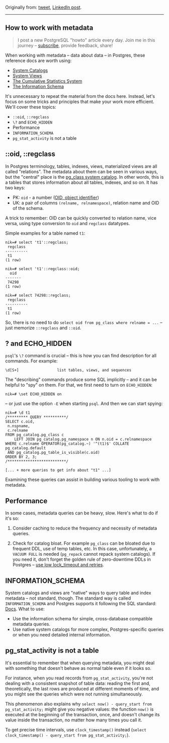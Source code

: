Originally from: [tweet](https://twitter.com/samokhvalov/status/1715249090202870113), [LinkedIn post]().

---

## How to work with metadata

> I post a new PostgreSQL "howto" article every day. Join me in this
> journey – [subscribe](https://twitter.com/samokhvalov/), provide feedback, share!

When working with metadata – data about data – in Postgres, these reference docs are worth using:

- [System Catalogs](https://postgresql.org/docs/current/catalogs.html)
- [System Views](https://postgresql.org/docs/current/views.html)
- [The Cumulative Statistics System](https://postgresql.org/docs/current/monitoring-stats.html)
- [The Information Schema](https://postgresql.org/docs/current/information-schema.html)

It's unnecessary to repeat the material from the docs here. Instead, let's focus on some tricks and principles that make
your work more efficient. We'll cover these topics:

- `::oid`, `::regclass`
- `\?` and `ECHO_HIDDEN`
- Performance
- `INFORMATION_SCHEMA`
- `pg_stat_activity` is not a table

## ::oid, ::regclass

In Postgres terminology, tables, indexes, views, materialized views are all called "relations". The metadata about them
can be seen in various ways, but the "central" place is the
[pg_class system catalog](https://postgresql.org/docs/current/catalog-pg-class.html). In other words, this is a tables
that stores
information about all tables, indexes, and so on. It has two keys:

- PK: `oid` - a number ([OID, object identifier](https://postgresql.org/docs/current/datatype-oid.html))
- UK: a pair of columns `(relname, relnamespace)`, relation name and OID of the schema.

A trick to remember: OID can be quickly converted to relation name, vice versa, using type conversion to `oid` and 
`regclass` datatypes.

Simple examples for a table named `t1`:

```
nik=# select 't1'::regclass;
 regclass
----------
 t1
(1 row)

nik=# select 't1'::regclass::oid;
  oid
-------
 74298
(1 row)

nik=# select 74298::regclass;
 regclass
----------
 t1
(1 row)
```

So, there is no need to do `select oid from pg_class where relname = ...` – just memorize `::regclass` and `::oid`.

## \? and ECHO_HIDDEN

`psql`'s `\?` command is crucial – this is how you can find description for all commands. For example:

```
\d[S+]                 list tables, views, and sequences
```

The "describing" commands produce some SQL implicitly – and it can be helpful to "spy" on them. For that, we first need
to turn on `ECHO_HIDDEN`:

```
nik=# \set ECHO_HIDDEN on
```

– or just use the option `-E` when starting `psql`. And then we can start spying:

```
nik=# \d t1
/********* QUERY **********/
SELECT c.oid,
 n.nspname,
 c.relname
FROM pg_catalog.pg_class c
    LEFT JOIN pg_catalog.pg_namespace n ON n.oid = c.relnamespace
WHERE c.relname OPERATOR(pg_catalog.~) '^(t1)$' COLLATE pg_catalog.default
 AND pg_catalog.pg_table_is_visible(c.oid)
ORDER BY 2, 3;
/**************************/

[... + more queries to get info about "t1" ...]
```

Examining these queries can assist in building various tooling to work with metadata.

## Performance

In some cases, metadata queries can be heavy, slow. Here's what to do if it's so:

1. Consider caching to reduce the frequency and necessity of metadata queries.

2. Check for catalog bloat. For example `pg_class` can be bloated due to frequent DDL, use of temp tables, etc. In this 
   case, unfortunately, a `VACUUM FULL` is needed (`pg_repack` cannot repack system catalogs). If you need it, don't
   forget the golden rule of zero-downtime DDLs in Postgres – 
   [use low lock_timeout and retries](https://postgres.ai/blog/20210923-zero-downtime-postgres-schema-migrations-lock-timeout-and-retries).

## INFORMATION_SCHEMA

System catalogs and views are "native" ways to query table and index metadata – not standard, though. The standard way
is called `INFORMATION_SCHEMA` and Postgres supports it following the SQL
standard: [Docs](https://postgresql.org/docs/current/information-schema.html). What to use:

- Use the information schema for simple, cross-database compatible metadata queries.
- Use native system catalogs for more complex, Postgres-specific queries or when you need detailed internal information.

## pg_stat_activity is not a table

It's essential to remember that when querying metadata, you might deal with something that doesn't behave as normal
table even if it looks so.

For instance, when you read records from `pg_stat_activity`, you're not dealing with a consistent snapshot of table
data: reading the first and, theoretically, the last rows are produced at different moments of time, and you might see
the queries which were not running simultaneously.

This phenomenon also explains why `select now() - query_start from pg_stat_activity;` might give you negative values:
the function `now()` is executed at the beginning of the transaction, once, and doesn't change its value inside the
transaction, no matter how many times you call it.

To get precise time intervals, use `clock_timestamp()` instead 
(`select clock_timestamp() - query_start from pg_stat_activity;`).
